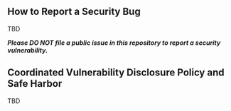 ## How to Report a Security Bug

TBD

***Please DO NOT file a public issue in this repository to report a security vulnerability.*** 

## Coordinated Vulnerability Disclosure Policy and Safe Harbor

TBD
